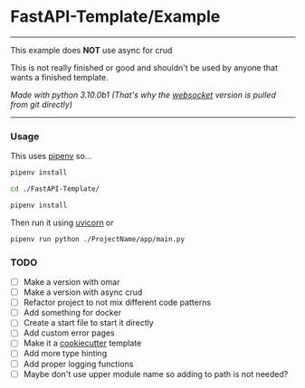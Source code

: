 # FastAPI-Template/Example

- - - -
This example does __NOT__ use async for crud

This is not really finished or good and shouldn't be used by anyone that wants a finished template.

_Made with python 3.10.0b1_
_(That's why the [websocket](https://github.com/aaugustin/websockets/issues/935) version is pulled from git directly)_
- - - -

### Usage

This uses [pipenv](https://pipenv.pypa.io) so...

```bash
pipenv install
```

```bash
cd ./FastAPI-Template/
```

```bash
pipenv install
```

Then run it using [uvicorn](https://www.uvicorn.org/) or

```bash
pipenv run python ./ProjectName/app/main.py
```

### TODO

- [ ] Make a version with omar
- [ ] Make a version with async crud
- [ ] Refactor project to not mix different code patterns
- [ ] Add something for docker
- [ ] Create a start file to start it directly
- [ ] Add custom error pages
- [ ] Make it a [cookiecutter](https://cookiecutter.readthedocs.io) template
- [ ] Add more type hinting
- [ ] Add proper logging functions
- [ ] Maybe don't use upper module name so adding to path is not needed?